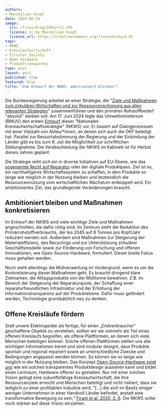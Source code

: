 ```yaml
---
authors:
- Maximilian Voigt
date: 2024-06-28
image: 
  src: /files/blog/2024/rc2.JPG
  license: cc by Maximilian Voigt
  license_url: https://creativecommons.org/licenses/by/4.0/
tags:
- NKWS
- Kreislaufwirtschaft
- Circular Society
- Open Hardware
- Produkttransparenz
type: post
layout: post
published: true
featured: blue
title: "Zum Entwurf der NKWS: ambitioniert bleiben!"
---
```


Die Bundesregierung arbeitet an einer Strategie, die "[Ziele und Maßnahmen zum zirkulären Wirtschaften und zur Ressourcenschonung aus allen relevanten Strategien](https://www.bmuv.de/themen/kreislaufwirtschaft/kreislaufwirtschaftsstrategie)" zusammenführen und den primären Rohstoffbedarf "absolut" senken soll. Am 17. Juni 2024 legte das Umweltministerium (BMUV) den ersten [Entwurf](https://www.bmuv.de/download/entwurf-einer-nationalen-kreislaufwirtschaftsstrategie-nkws) dieser "Nationalen Kreislaufwirtschaftsstrategie" (NKWS) vor. Er basiert auf Dialogprozessen mit einer Vielzahl von Akteur\*innen, an denen sich auch die OKF beteiligt hat. Parallel zur Ressortabstimmung der Regierung und der Einbindung der Länder gibt es bis zum 9. Juli die Möglichkeit zur schriftlichen Stellungnahme. Die Verabschiedung der NKWS im Kabinett ist für Herbst dieses Jahres geplant.

Die Strategie reiht sich ein in diverse Initiativen auf EU-Ebene, wie das [sogenannte Recht auf Reparatur](https://okfn.de/blog/2024/04/right-to-repair-entschieden-final/) oder der digitale Produktpass. Ziel ist es, ein nachhaltigeres Wirtschaftssystem zu schaffen, in dem Produkte so lange wie möglich in der Nutzung bleiben und letztendlich die Ressourcennutzung vom wirtschaftlichen Wachstum entkoppelt wird. Ein ambitioniertes Ziel, das grundlegende Veränderungen braucht.

## Ambitioniert bleiben und Maßnahmen konkretisieren
Im Entwurf der NKWS sind viele wichtige Ziele und Maßnahmen angeschnitten, die dafür nötig sind. Im Zentrum steht die Reduktion des Primärrohstoffverbrauchs, der bis 2045 auf 8 Tonnen pro Kopf/Jahr reduziert werden soll. Außerdem sind Maßnahmen zur Steigerung der Materialeffizienz, des Recyclings und zur Unterstützung zirkulärer Geschäftsmodelle sowie zur Förderung von Forschung und offenen Innovationen, wie Open-Source-Hardware, formuliert. Dieser breite Fokus muss gehalten werden. 

Noch steht allerdings die Müllverwertung im Vordergrund, wenn es um die Konkretisierung dieser Maßnahmen geht. Es braucht dringend klare Zielmarken, die Alltagsprodukte von der Mülltonne bewahren. Z.B. im Bereich der Steigerung der Reparaturquote, der Schaffung einer reparaturfreundlichen Infrastruktur und der Erhöhung der Informationstransparenz auf der Produktebene. Dafür muss gefördert werden, Technologie grundsätzlich neu zu denken. 

## Offene Kreisläufe fördern

Statt unsere Elektrogeräte als fertige, für einen „Endverbraucher“ geschaffene Objekte zu verstehen, sollten wir sie vielmehr als Teil eines offenen Kreislaufs begreifen, als offene Plattformen, an denen sich viele Menschen beteiligen können. Solche offenen Plattformen stellen uns alle wichtigen Informationen bereit und sind modular designt, dass Produkte spontan und regional repariert sowie an unterschiedliche Zwecke und Bedingungen angepasst werden können. So können sie so lange wie möglich in der Nutzung bleiben. Das Konzept [Open-Source-Hardware zeigt uns](https://publication2023.bits-und-baeume.org/transformative-change/open-source-hardware-and-open-design/) wie ein solches transparentes Produktdesign aussehen kann und bildet einen Lernraum, Hardware offener zu gestalten. Nur mit einer solchen Vision gelingt eine zukunftsfähige Kreislaufwirtschaft, die ihre Ressourcenziele erreicht und Menschen beteiligt und nicht riskiert, dass sie lediglich zu einer profitablen Industrie wird, "\[...\] die sich im Besitz einiger weniger Unternehmen in einer Handvoll Länder befindet, anstatt eine transformative Bewegung zu sein,“ [Firant et al. 2020, S. 6](https://www.sciencedirect.com/science/article/pii/S0921344920302354). Die NKWS sollte noch stärker auf diese Vision einzahlen. 
